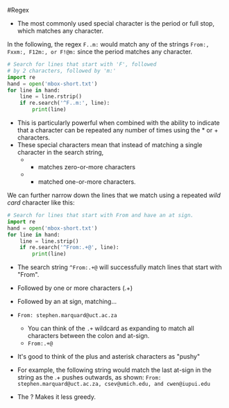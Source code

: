 #Regex

- The most commonly used special character is the period or full stop, which matches any character.

In the following, the regex `F..m:` would match any of the strings `From:, Fxxm:, F12m:, or F!@m:` since the period matches any character.
```python
# Search for lines that start with 'F', followed 
# by 2 characters, followed by 'm:'
import re
hand = open('mbox-short.txt')
for line in hand:
    line = line.rstrip()
    if re.search('^F..m:', line):
        print(line)
```
- This is particularly powerful when combined with the ability to indicate that a character can be repeated any number of times using the * or + characters.
- These special characters mean that instead of matching a single character in the search string, 
	- * matches zero-or-more characters
	- + matched one-or-more characters.

We can further narrow down the lines that we match using a repeated *wild card* character like this:
```python
# Search for lines that start with From and have an at sign.
import re
hand = open('mbox-short.txt')
for line in hand:
    line = line.strip()
    if re.search('^From:.+@', line):
        print(line)
```
- The search string `^From:.+@` will successfully match lines that start with "From".
- Followed by one or more characters (.+)
- Followed by an at sign, matching...
- `From: stephen.marquard@uct.ac.za`
	- You can think of the `.+` wildcard as expanding to match all characters between the colon and at-sign.
	- `From:.+@`

- It's good to think of the plus and asterisk characters as "pushy"
- For example, the following string would match the last at-sign in the string as the .+ pushes outwards, as shown:
`From: stephen.marquard@uct.ac.za, csev@umich.edu, and cwen@iupui.edu`
- The ? Makes it less greedy.